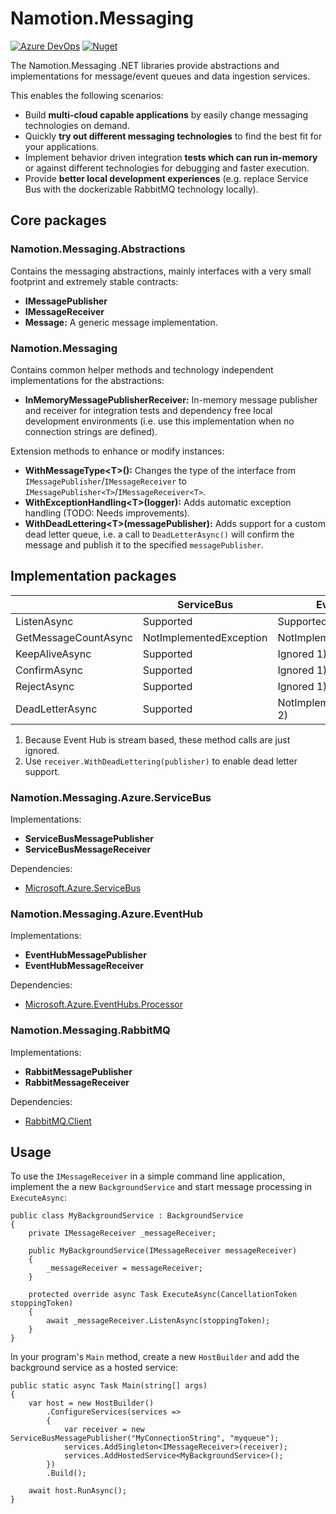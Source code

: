 # Namotion.Messaging

[![Azure DevOps](https://img.shields.io/azure-devops/build/rsuter/Namotion/19/master.svg)](https://rsuter.visualstudio.com/Namotion/_build?definitionId=19)
[![Nuget](https://img.shields.io/nuget/v/Namotion.Messaging.svg)](https://www.nuget.org/packages/Namotion.Messaging/)

The Namotion.Messaging .NET libraries provide abstractions and implementations for message/event queues and data ingestion services.

This enables the following scenarios: 

- Build **multi-cloud capable applications** by easily change messaging technologies on demand.
- Quickly **try out different messaging technologies** to find the best fit for your applications.
- Implement behavior driven integration **tests which can run in-memory** or against different technologies for debugging and faster execution. 
- Provide **better local development experiences** (e.g. replace Service Bus with the dockerizable RabbitMQ technology locally).

## Core packages

### Namotion.Messaging.Abstractions

Contains the messaging abstractions, mainly interfaces with a very small footprint and extremely stable contracts:

- **IMessagePublisher**
- **IMessageReceiver**
- **Message:** A generic message implementation.

### Namotion.Messaging

Contains common helper methods and technology independent implementations for the abstractions:

- **InMemoryMessagePublisherReceiver:** In-memory message publisher and receiver for integration tests and dependency free local development environments (i.e. use this implementation when no connection strings are defined).

Extension methods to enhance or modify instances: 

- **WithMessageType\<T>():** Changes the type of the interface from `IMessagePublisher`/`IMessageReceiver` to `IMessagePublisher<T>`/`IMessageReceiver<T>`.
- **WithExceptionHandling\<T>(logger):** Adds automatic exception handling (TODO: Needs improvements).
- **WithDeadLettering\<T>(messagePublisher):** Adds support for a custom dead letter queue, i.e. a call to `DeadLetterAsync()` will confirm the message and publish it to the specified `messagePublisher`.

## Implementation packages

|                      | ServiceBus              | EventHub                   | RabbitMQ                   |
|----------------------|-------------------------|----------------------------|----------------------------|
| ListenAsync          | Supported               | Supported                  | Supported                  |
| GetMessageCountAsync | NotImplementedException | NotImplementedException    | Supported                  |
| KeepAliveAsync       | Supported               | Ignored 1)                 | NotImplementedException    |
| ConfirmAsync         | Supported               | Ignored 1)                 | Supported                  |
| RejectAsync          | Supported               | Ignored 1)                 | Supported                  |
| DeadLetterAsync      | Supported               | NotImplementedException 2) | NotImplementedException 2) |

1) Because Event Hub is stream based, these method calls are just ignored.
2) Use `receiver.WithDeadLettering(publisher)` to enable dead letter support.

### Namotion.Messaging.Azure.ServiceBus

Implementations:

- **ServiceBusMessagePublisher**
- **ServiceBusMessageReceiver**

Dependencies: 

- [Microsoft.Azure.ServiceBus](https://www.nuget.org/packages/Microsoft.Azure.ServiceBus/)

### Namotion.Messaging.Azure.EventHub

Implementations:

- **EventHubMessagePublisher**
- **EventHubMessageReceiver**

Dependencies: 

- [Microsoft.Azure.EventHubs.Processor](https://www.nuget.org/packages/Microsoft.Azure.EventHubs.Processor/)

### Namotion.Messaging.RabbitMQ

Implementations:

- **RabbitMessagePublisher**
- **RabbitMessageReceiver**

Dependencies: 

- [RabbitMQ.Client](https://www.nuget.org/packages/RabbitMQ.Client)

## Usage

To use the `IMessageReceiver` in a simple command line application, implement the a new `BackgroundService` and start message processing in `ExecuteAsync`:

```CSharp
public class MyBackgroundService : BackgroundService
{
    private IMessageReceiver _messageReceiver;

    public MyBackgroundService(IMessageReceiver messageReceiver)
    {
        _messageReceiver = messageReceiver;
    }

    protected override async Task ExecuteAsync(CancellationToken stoppingToken)
    {
        await _messageReceiver.ListenAsync(stoppingToken);
    }
}
```

In your program's `Main` method, create a new `HostBuilder` and add the background service as a hosted service:

```CSharp
public static async Task Main(string[] args)
{
    var host = new HostBuilder()
        .ConfigureServices(services => 
        {
            var receiver = new ServiceBusMessagePublisher("MyConnectionString", "myqueue");
            services.AddSingleton<IMessageReceiver>(receiver);
            services.AddHostedService<MyBackgroundService>();
        })
        .Build();

    await host.RunAsync();
}
```
